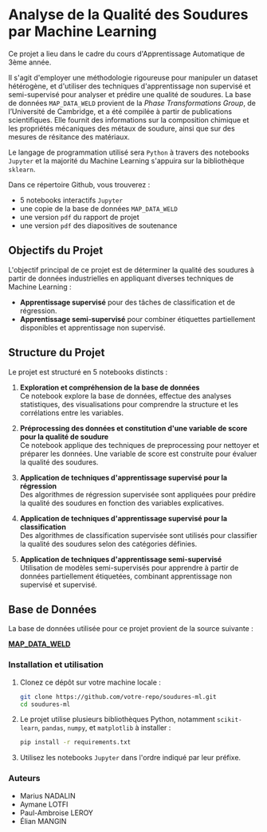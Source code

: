 # Analyse de la Qualité des Soudures par Machine Learning

Ce projet a lieu dans le cadre du cours d'Apprentissage Automatique de 3ème année. 

Il s'agit d'employer une méthodologie rigoureuse pour manipuler un dataset hétérogène, et d'utiliser des techniques d'apprentissage non supervisé et semi-supervisé pour analyser et prédire une qualité de soudures. 
La base de données `MAP_DATA_WELD` provient de la *Phase Transformations Group*, de l’Université de Cambridge, et a été compilée à partir de publications scientifiques. 
Elle fournit des informations sur la composition chimique et les propriétés mécaniques des métaux de soudure, ainsi que sur des mesures de résitance des matériaux.

Le langage de programmation utilisé sera `Python` à travers des notebooks `Jupyter` et la majorité du Machine Learning s'appuira sur la bibliothèque `sklearn`.

Dans ce répertoire Github, vous trouverez :
- 5 notebooks interactifs `Jupyter`
- une copie de la base de données `MAP_DATA_WELD`
- une version `pdf` du rapport de projet
- une version `pdf` des diapositives de soutenance

## Objectifs du Projet

L'objectif principal de ce projet est de déterminer la qualité des soudures à partir de données industrielles en appliquant diverses techniques de Machine Learning :

- **Apprentissage supervisé** pour des tâches de classification et de régression.
- **Apprentissage semi-supervisé** pour combiner étiquettes partiellement disponibles et apprentissage non supervisé.

## Structure du Projet

Le projet est structuré en 5 notebooks distincts :

1. **Exploration et compréhension de la base de données**  
   Ce notebook explore la base de données, effectue des analyses statistiques, des visualisations pour comprendre la structure et les corrélations entre les variables.

2. **Préprocessing des données et constitution d'une variable de score pour la qualité de soudure**  
   Ce notebook applique des techniques de preprocessing pour nettoyer et préparer les données. Une variable de score est construite pour évaluer la qualité des soudures.

3. **Application de techniques d'apprentissage supervisé pour la régression**  
   Des algorithmes de régression supervisée sont appliquées pour prédire la qualité des soudures en fonction des variables explicatives.

4. **Application de techniques d'apprentissage supervisé pour la classification**  
   Des algorithmes de classification supervisée sont utilisés pour classifier la qualité des soudures selon des catégories définies.

5. **Application de techniques d'apprentissage semi-supervisé**  
   Utilisation de modèles semi-supervisés pour apprendre à partir de données partiellement étiquetées, combinant apprentissage non supervisé et supervisé.

## Base de Données

La base de données utilisée pour ce projet provient de la source suivante :

**[MAP_DATA_WELD](https://www.phase-trans.msm.cam.ac.uk/map/data/materials/welddb-b.html)**

### Installation et utilisation

1. Clonez ce dépôt sur votre machine locale :

   ```bash
   git clone https://github.com/votre-repo/soudures-ml.git
   cd soudures-ml
   ```

2. Le projet utilise plusieurs bibliothèques Python, notamment `scikit-learn`, `pandas`, `numpy`, et `matplotlib` à installer :

   ```bash
   pip install -r requirements.txt
   ```

3. Utilisez les notebooks `Jupyter` dans l'ordre indiqué par leur préfixe.

### Auteurs

- Marius NADALIN
- Aymane LOTFI
- Paul-Ambroise LEROY
- Élian MANGIN
